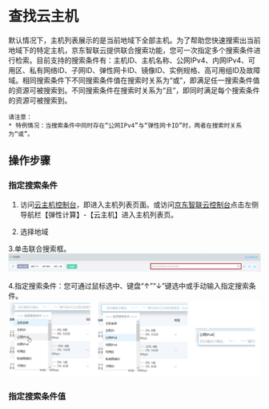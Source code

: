 # 查找云主机

默认情况下，主机列表展示的是当前地域下全部主机。为了帮助您快速搜索出当前地域下的特定主机，京东智联云提供联合搜索功能，您可一次指定多个搜索条件进行检索。目前支持的搜索条件有：主机ID、主机名称、公网IPv4、内网IPv4、可用区、私有网络ID、子网ID、弹性网卡ID、镜像ID、实例规格、高可用组ID及故障域。相同搜索条件下不同搜索条件值在搜索时关系为“或”，即满足任一搜索条件值的资源可被搜索到。不同搜索条件在搜索时关系为“且”，即同时满足每个搜索条件的资源可被搜索到。
	
	请注意：
	* 特例情况：当搜索条件中同时存在“公网IPv4”与“弹性网卡ID”时，两者在搜索时关系为“或”。


## 操作步骤

### 指定搜索条件

1. 访问[云主机控制台](https://cns-console.jdcloud.com/host/compute/list)，即进入主机列表页面。或访问[京东智联云控制台](https://console.jdcloud.com)点击左侧导航栏【弹性计算】-【云主机】进入主机列表页。

2. 选择地域

3.单击联合搜索框。![](../../../../../image/vm/FederatedSearch.png)

4.指定搜索条件：您可通过鼠标选中、键盘“↑”“↓”键选中或手动输入指定搜索条件。![](../../../../../image/vm/FederatedSearch1.png)

### 指定搜索条件值
